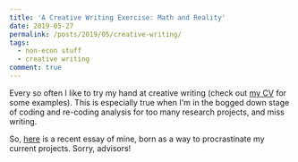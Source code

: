 ```yaml
---
title: 'A Creative Writing Exercise: Math and Reality'
date: 2019-05-27
permalink: /posts/2019/05/creative-writing/
tags:
  - non-econ stuff
  - creative writing
comment: true
---
```


Every so often I like to try my hand at creative writing (check out [my CV](http://alex-hoagland.github.io/cv/) for some examples). This is especially true when I'm in the bogged down stage of coding and re-coding analysis for too many research projects, and miss writing. 

So, [here](http://alex-hoagland.github.io/files/From_Infinity_to_Infinity.pdf) is a recent essay of mine, born as a way to procrastinate my current projects. Sorry, advisors! 
